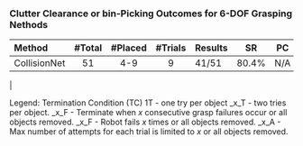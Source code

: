 ### Clutter Clearance or bin-Picking Outcomes for 6-DOF Grasping Nethods

| Method | #Total | #Placed | #Trials | Results | SR  | PC  | TC |
| :----- | :----: | :-----: | :-----: | :------ | :-: | :-: | :-: |
| CollisionNet | 51 | 4-9 | 9 | 41/51 | 80.4% | N/A | 1T |
|

Legend: Termination Condition (TC)
1T - one try per object
_x_T - two tries per object.
_x_F - Terminate when _x_ consecutive grasp failures occur or all objects removed.
_x_F - Robot fails _x_ times or all  objects removed.
_x_A - Max number of attempts for each trial is limited to _x_ or all objects removed.

